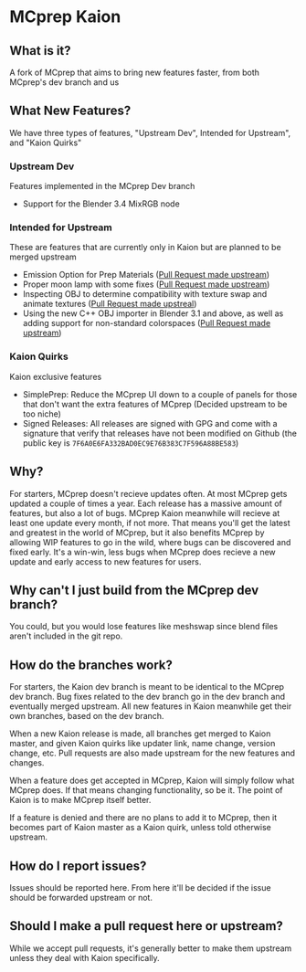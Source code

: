 # MCprep Kaion

## What is it?
A fork of MCprep that aims to bring new features faster, from both MCprep's dev branch and us

## What New Features?
We have three types of features, "Upstream Dev", Intended for Upstream", and "Kaion Quirks"

### Upstream Dev
Features implemented in the MCprep Dev branch

* Support for the Blender 3.4 MixRGB node

### Intended for Upstream
These are features that are currently only in Kaion but are planned to be merged upstream

* Emission Option for Prep Materials ([Pull Request made upstream](https://github.com/TheDuckCow/MCprep/pull/364))
* Proper moon lamp with some fixes ([Pull Request made upstream](https://github.com/TheDuckCow/MCprep/pull/370))
* Inspecting OBJ to determine compatibility with texture swap and animate textures ([Pull Request made upstreal](https://github.com/TheDuckCow/MCprep/pull/372))
* Using the new C++ OBJ importer in Blender 3.1 and above, as well as adding support for non-standard colorspaces ([Pull Request made upstream](https://github.com/TheDuckCow/MCprep/pull/373))

### Kaion Quirks
Kaion exclusive features

* SimplePrep: Reduce the MCprep UI down to a couple of panels for those that don't want the extra features of MCprep (Decided upstream to be too niche)
* Signed Releases: All releases are signed with GPG and come with a signature that verify that releases have not been modified on Github (the public key is `7F6A0E6FA332BAD0EC9E76B383C7F596A88BE583`)

## Why?
For starters, MCprep doesn't recieve updates often. At most MCprep gets updated a couple of times a year. Each release has a massive amount of features, but also a lot of bugs. MCprep Kaion meanwhile will recieve at least one update every month, if not more. That means you'll get the latest and greatest in the world of MCprep, but it also benefits MCprep by allowing WIP features to go in the wild, where bugs can be discovered and fixed early. It's a win-win, less bugs when MCprep does recieve a new update and early access to new features for users.

## Why can't I just build from the MCprep dev branch?
You could, but you would lose features like meshswap since blend files aren't included in the git repo.

## How do the branches work?
For starters, the Kaion dev branch is meant to be identical to the MCprep dev branch. Bug fixes related to the dev branch go in the dev branch and eventually merged upstream. All new features in Kaion meanwhile get their own branches, based on the dev branch.

When a new Kaion release is made, all branches get merged to Kaion master, and given Kaion quirks like updater link, name change, version change, etc. Pull requests are also made upstream for the new features and changes.

When a feature does get accepted in MCprep, Kaion will simply follow what MCprep does. If that means changing functionality, so be it. The point of Kaion is to make MCprep itself better.

If a feature is denied and there are no plans to add it to MCprep, then it becomes part of Kaion master as a Kaion quirk, unless told otherwise upstream.

## How do I report issues?
Issues should be reported here. From here it'll be decided if the issue should be forwarded upstream or not.

## Should I make a pull request here or upstream?
While we accept pull requests, it's generally better to make them upstream unless they deal with Kaion specifically.
